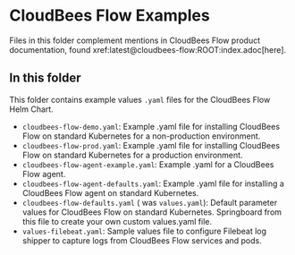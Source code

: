# CloudBees Flow Examples

Files in this folder complement mentions in CloudBees Flow product documentation, found xref:latest@cloudbees-flow:ROOT:index.adoc[here].

## In this folder
This folder contains example values `.yaml` files for the CloudBees Flow Helm Chart.

- `cloudbees-flow-demo.yaml`: Example .yaml file for installing CloudBees Flow on standard Kubernetes for a non-production environment.
- `cloudbees-flow-prod.yaml`: Example .yaml file for installing CloudBees Flow on standard Kubernetes for a production environment.
- `cloudbees-flow-agent-example.yaml`: Example .yaml for a CloudBees Flow agent.
- `cloudbees-flow-agent-defaults.yaml`: Example .yaml file for installing a CloudBees Flow agent on standard Kubernetes.
- `cloudbees-flow-defaults.yaml` ( was `values.yaml`): Default parameter values for CloudBees Flow on standard Kubernetes. Springboard from this file to create your own custom values.yaml file.
- `values-filebeat.yaml`: Sample values file to configure Filebeat log shipper to capture logs from CloudBees Flow services and pods.
